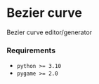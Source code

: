 # Bezier curve

Bezier curve editor/generator

### Requirements
- `python >= 3.10`
- `pygame >= 2.0`
